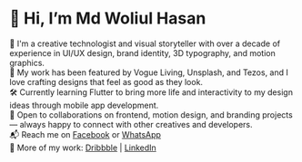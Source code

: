 # 👋 Hi, I’m Md Woliul Hasan

🎨 I'm a creative technologist and visual storyteller with over a decade of experience in UI/UX design, brand identity, 3D typography, and motion graphics.  
🚀 My work has been featured by Vogue Living, Unsplash, and Tezos, and I love crafting designs that feel as good as they look.  
🛠️ Currently learning Flutter to bring more life and interactivity to my design ideas through mobile app development.  
🤝 Open to collaborations on frontend, motion design, and branding projects — always happy to connect with other creatives and developers.  
📬 Reach me on [Facebook](https://www.facebook.com/WoliulDesign/) or [WhatsApp](https://wa.me/8801672448002)  
🔗 More of my work: [Dribbble](https://dribbble.com/woliul) | [LinkedIn](https://linkedin.com/in/woliul)
